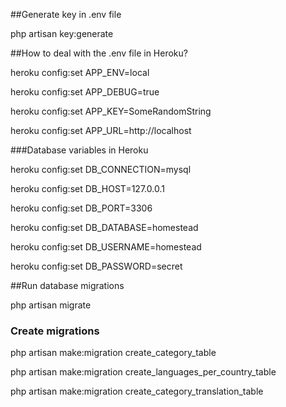 ##Generate key in .env file

php artisan key:generate

##How to deal with the .env file in Heroku?

heroku config:set APP_ENV=local

heroku config:set APP_DEBUG=true

heroku config:set APP_KEY=SomeRandomString

heroku config:set APP_URL=http://localhost

###Database variables in Heroku

heroku config:set DB_CONNECTION=mysql

heroku config:set DB_HOST=127.0.0.1

heroku config:set DB_PORT=3306

heroku config:set DB_DATABASE=homestead

heroku config:set DB_USERNAME=homestead

heroku config:set DB_PASSWORD=secret

##Run database migrations

php artisan migrate

### Create migrations

php artisan make:migration create_category_table

php artisan make:migration create_languages_per_country_table

php artisan make:migration create_category_translation_table
